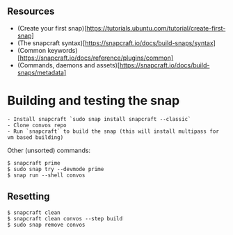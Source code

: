 ## Resources

* (Create your first snap)[https://tutorials.ubuntu.com/tutorial/create-first-snap]
* (The snapcraft syntax)[https://snapcraft.io/docs/build-snaps/syntax]
* (Common keywords)[https://snapcraft.io/docs/reference/plugins/common]
* (Commands, daemons and assets)[https://snapcraft.io/docs/build-snaps/metadata]

# Building and testing the snap

    - Install snapcraft `sudo snap install snapcraft --classic`
    - Clone convos repo
    - Run `snapcraft` to build the snap (this will install multipass for vm based building)

Other (unsorted) commands:

    $ snapcraft prime
    $ sudo snap try --devmode prime
    $ snap run --shell convos

## Resetting

    $ snapcraft clean
    $ snapcraft clean convos --step build
    $ sudo snap remove convos
